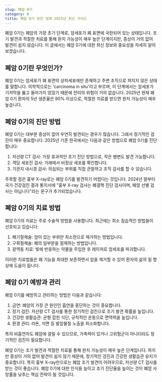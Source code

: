 ```yaml
---
slug: 폐암-0기
category: 0
title: 폐암 0기 완전 정복 2025년 최신 가이드
---
```


폐암 0기는 폐암의 가장 초기 단계로, 암세포가 폐 표면에 국한되어 있는 상태입니다. 조기 발견과 적절한 치료를 통해 완치 가능성이 매우 높은 단계이지만, 증상이 거의 없어 발견이 쉽지 않습니다. 이 글에서는 폐암 0기에 대한 최신 정보와 중요성을 자세히 알아보겠습니다.

## 폐암 0기란 무엇인가?

폐암 0기는 암세포가 폐 표면의 상피세포에만 존재하고 주변 조직으로 퍼지지 않은 상태를 말합니다. 의학적으로는 'carcinoma in situ'라고 부르며, 이 단계에서는 암세포가 기저막을 뚫고 들어가지 않았기 때문에 전이의 위험이 거의 없습니다. 2025년 현재 폐암 0기 환자의 5년 생존율은 90% 이상으로, 적절한 치료를 받으면 완치 가능성이 매우 높습니다.

## 폐암 0기의 진단 방법

폐암 0기는 대부분 증상이 없어 우연히 발견되는 경우가 많습니다. 그래서 정기적인 검진이 매우 중요합니다. 2025년 기준 한국에서는 다음과 같은 방법으로 폐암 0기를 진단합니다:

1. 저선량 CT 검사: 가장 효과적인 조기 진단 방법으로, 작은 병변도 발견 가능합니다.
2. 객담 세포진 검사: 가래에서 비정상 세포를 확인합니다.
3. 기관지 내시경 검사: 의심되는 부위를 직접 관찰하고 조직 검사를 할 수 있습니다.

주목할 점은 흉부 X-ray로는 폐암 0기를 발견하기 어렵다는 것입니다. 2024년 말부터 국가 건강검진 결과 통지서에 "흉부 X-ray 검사는 폐결핵 진단 검사이며, 폐암 선별 검사는 아닙니다"라는 문구가 추가되었습니다.

## 폐암 0기의 치료 방법

폐암 0기의 치료는 주로 수술적 방법을 사용합니다. 최근에는 최소 침습적인 방법들이 선호되고 있습니다:

1. 쐐기절제술: 암이 있는 부위만 최소한으로 제거하는 방법입니다.
2. 구획절제술: 폐의 일부분을 절제하는 방법입니다.
3. 광역동 치료: 빛에 반응하는 약물을 주입한 후 레이저로 암세포를 파괴합니다.

이러한 치료법들은 폐 기능을 최대한 보존하면서 암을 제거할 수 있어 환자의 삶의 질 향상에 도움이 됩니다.

## 폐암 0기 예방과 관리

폐암 0기를 예방하고 관리하는 방법은 다음과 같습니다:

1. 금연: 폐암의 가장 큰 원인인 흡연을 중단하는 것이 중요합니다.
2. 정기 검진: 저선량 CT 검사를 통한 정기적인 검진으로 조기 발견 확률을 높입니다.
3. 건강한 생활습관: 균형 잡힌 식단, 규칙적인 운동으로 면역력을 높입니다.
4. 환경 관리: 라돈, 석면 등 발암물질 노출을 최소화합니다.

특히 비흡연자도 폐암에 걸릴 수 있으므로, 가족력이 있거나 고위험군이 아니더라도 정기적인 검진이 필요합니다.

폐암 0기는 조기 발견과 적절한 치료를 통해 완치 가능성이 매우 높은 단계입니다. 하지만 증상이 거의 없어 발견이 쉽지 않기 때문에, 정기적인 검진과 건강한 생활습관 유지가 중요합니다. 특히 흉부 X-ray만으로는 폐암 조기 발견이 어려우므로, 저선량 CT 검사를 받는 것이 좋습니다. 폐암 0기에 대한 인식을 높이고 조기 진단율을 높이는 것이 폐암 사망률을 낮추는 핵심 전략이 될 것입니다.